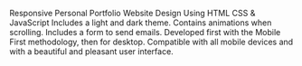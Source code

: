 Responsive Personal Portfolio Website Design Using HTML CSS & JavaScript
Includes a light and dark theme.
Contains animations when scrolling.
Includes a form to send emails.
Developed first with the Mobile First methodology, then for desktop.
Compatible with all mobile devices and with a beautiful and pleasant user interface.
